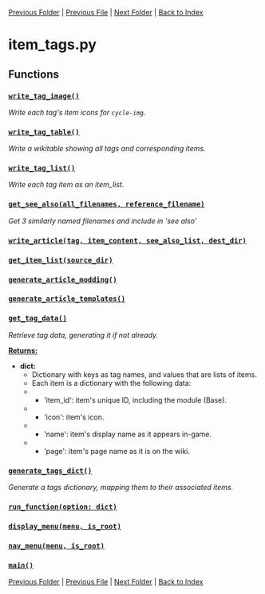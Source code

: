 [Previous Folder](../fluids/fluid_article.md) | [Previous File](item_infobox.md) | [Next Folder](../lists/body_locations_list.md) | [Back to Index](../../index.md)

# item_tags.py

## Functions

### [`write_tag_image()`](https://github.com/Vaileasys/pz-wiki_parser/blob/main/scripts/items/item_tags.py#L24)

_Write each tag's item icons for `cycle-img`._
### [`write_tag_table()`](https://github.com/Vaileasys/pz-wiki_parser/blob/main/scripts/items/item_tags.py#L50)

_Write a wikitable showing all tags and corresponding items._
### [`write_tag_list()`](https://github.com/Vaileasys/pz-wiki_parser/blob/main/scripts/items/item_tags.py#L78)

_Write each tag item as an item_list._
### [`get_see_also(all_filenames, reference_filename)`](https://github.com/Vaileasys/pz-wiki_parser/blob/main/scripts/items/item_tags.py#L108)

_Get 3 similarly named filenames and include in 'see also'_
### [`write_article(tag, item_content, see_also_list, dest_dir)`](https://github.com/Vaileasys/pz-wiki_parser/blob/main/scripts/items/item_tags.py#L130)
### [`get_item_list(source_dir)`](https://github.com/Vaileasys/pz-wiki_parser/blob/main/scripts/items/item_tags.py#L171)
### [`generate_article_modding()`](https://github.com/Vaileasys/pz-wiki_parser/blob/main/scripts/items/item_tags.py#L193)
### [`generate_article_templates()`](https://github.com/Vaileasys/pz-wiki_parser/blob/main/scripts/items/item_tags.py#L218)
### [`get_tag_data()`](https://github.com/Vaileasys/pz-wiki_parser/blob/main/scripts/items/item_tags.py#L243)

_Retrieve tag data, generating it if not already._

<ins>**Returns:**</ins>
  - **dict:**
      - Dictionary with keys as tag names, and values that are lists of items.
      - Each item is a dictionary with the following data:
      - - 'item_id': item's unique ID, including the module (Base).
      - - 'icon': item's icon.
      - - 'name': item's display name as it appears in-game.
      - - 'page': item's page name as it is on the wiki.
### [`generate_tags_dict()`](https://github.com/Vaileasys/pz-wiki_parser/blob/main/scripts/items/item_tags.py#L260)

_Generate a tags dictionary, mapping them to their associated items._
### [`run_function(option: dict)`](https://github.com/Vaileasys/pz-wiki_parser/blob/main/scripts/items/item_tags.py#L316)
### [`display_menu(menu, is_root)`](https://github.com/Vaileasys/pz-wiki_parser/blob/main/scripts/items/item_tags.py#L350)
### [`nav_menu(menu, is_root)`](https://github.com/Vaileasys/pz-wiki_parser/blob/main/scripts/items/item_tags.py#L363)
### [`main()`](https://github.com/Vaileasys/pz-wiki_parser/blob/main/scripts/items/item_tags.py#L378)


[Previous Folder](../fluids/fluid_article.md) | [Previous File](item_infobox.md) | [Next Folder](../lists/body_locations_list.md) | [Back to Index](../../index.md)
